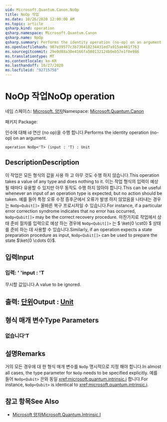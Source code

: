 ```yaml
---
uid: Microsoft.Quantum.Canon.NoOp
title: NoOp 작업
ms.date: 10/26/2020 12:00:00 AM
ms.topic: article
qsharp.kind: operation
qsharp.namespace: Microsoft.Quantum.Canon
qsharp.name: NoOp
qsharp.summary: Performs the identity operation (no-op) on an argument.
ms.openlocfilehash: 987e39577c3b736418234431ed7a915ae461f763
ms.sourcegitcommit: 29e0d88a30e4166fa580132124b0eb57e1f0e986
ms.translationtype: MT
ms.contentlocale: ko-KR
ms.lasthandoff: 10/27/2020
ms.locfileid: "92715758"
---
```

# <a name="noop-operation"></a><span data-ttu-id="fd08c-102">NoOp 작업</span><span class="sxs-lookup"><span data-stu-id="fd08c-102">NoOp operation</span></span>

<span data-ttu-id="fd08c-103">네임 스페이스: [Microsoft. 양자](xref:Microsoft.Quantum.Canon)</span><span class="sxs-lookup"><span data-stu-id="fd08c-103">Namespace: [Microsoft.Quantum.Canon](xref:Microsoft.Quantum.Canon)</span></span>

<span data-ttu-id="fd08c-104">패키지 [](https://nuget.org/packages/)</span><span class="sxs-lookup"><span data-stu-id="fd08c-104">Package: [](https://nuget.org/packages/)</span></span>


<span data-ttu-id="fd08c-105">인수에 대해 id 연산 (no op)을 수행 합니다.</span><span class="sxs-lookup"><span data-stu-id="fd08c-105">Performs the identity operation (no-op) on an argument.</span></span>

```qsharp
operation NoOp<'T> (input : 'T) : Unit
```


## <a name="description"></a><span data-ttu-id="fd08c-106">Description</span><span class="sxs-lookup"><span data-stu-id="fd08c-106">Description</span></span>

<span data-ttu-id="fd08c-107">이 작업은 모든 형식의 값을 사용 하 고 아무 것도 수행 하지 않습니다.</span><span class="sxs-lookup"><span data-stu-id="fd08c-107">This operation takes a value of any type and does nothing to it.</span></span>
<span data-ttu-id="fd08c-108">이는 작업 형식의 입력이 예상 될 때마다 유용할 수 있지만 아무 동작도 수행 하지 않아야 합니다.</span><span class="sxs-lookup"><span data-stu-id="fd08c-108">This can be useful whenever an input of an operation type is expected, but no action should be taken.</span></span>
<span data-ttu-id="fd08c-109">예를 들어 특정 오류 수정 증후군에서 오류가 발생 하지 않았음을 나타내는 경우는 `NoOp<Qubit[]>` 올바른 복구 프로시저일 수 있습니다.</span><span class="sxs-lookup"><span data-stu-id="fd08c-109">For instance, if a particular error correction syndrome indicates that no error has occurred, `NoOp<Qubit[]>` may be the correct recovery procedure.</span></span>
<span data-ttu-id="fd08c-110">마찬가지로 작업에서 상태 준비 절차를 입력으로 예상 하는 경우에 `NoOp<Qubit[]>` 는 $ \ket{0 \cst0} $ 상태를 준비 하는 데 사용할 수 있습니다.</span><span class="sxs-lookup"><span data-stu-id="fd08c-110">Similarly, if an operation expects a state preparation procedure as input, `NoOp<Qubit[]>` can be used to prepare the state $\ket{0 \cdots 0}$.</span></span>

## <a name="input"></a><span data-ttu-id="fd08c-111">입력</span><span class="sxs-lookup"><span data-stu-id="fd08c-111">Input</span></span>

### <a name="input--t"></a><span data-ttu-id="fd08c-112">입력: ' '</span><span class="sxs-lookup"><span data-stu-id="fd08c-112">input : 'T</span></span>

<span data-ttu-id="fd08c-113">무시할 값입니다.</span><span class="sxs-lookup"><span data-stu-id="fd08c-113">A value to be ignored.</span></span>



## <a name="output--unit"></a><span data-ttu-id="fd08c-114">출력: [단위](xref:microsoft.quantum.lang-ref.unit)</span><span class="sxs-lookup"><span data-stu-id="fd08c-114">Output : [Unit](xref:microsoft.quantum.lang-ref.unit)</span></span>



## <a name="type-parameters"></a><span data-ttu-id="fd08c-115">형식 매개 변수</span><span class="sxs-lookup"><span data-stu-id="fd08c-115">Type Parameters</span></span>

### <a name="t"></a><span data-ttu-id="fd08c-116">없습니다</span><span class="sxs-lookup"><span data-stu-id="fd08c-116">'T</span></span>



## <a name="remarks"></a><span data-ttu-id="fd08c-117">설명</span><span class="sxs-lookup"><span data-stu-id="fd08c-117">Remarks</span></span>

<span data-ttu-id="fd08c-118">거의 모든 경우에 대 한 형식 매개 변수를 `NoOp` 명시적으로 지정 해야 합니다.</span><span class="sxs-lookup"><span data-stu-id="fd08c-118">In almost all cases, the type parameter for `NoOp` needs to be specified explicitly.</span></span> <span data-ttu-id="fd08c-119">예를 들어 `NoOp<Qubit>` 은와 동일 <xref:microsoft.quantum.intrinsic.i> 합니다.</span><span class="sxs-lookup"><span data-stu-id="fd08c-119">For instance, `NoOp<Qubit>` is identical to <xref:microsoft.quantum.intrinsic.i>.</span></span>

## <a name="see-also"></a><span data-ttu-id="fd08c-120">참고 항목</span><span class="sxs-lookup"><span data-stu-id="fd08c-120">See Also</span></span>

- [<span data-ttu-id="fd08c-121">Microsoft 양자</span><span class="sxs-lookup"><span data-stu-id="fd08c-121">Microsoft.Quantum.Intrinsic.I</span></span>](xref:Microsoft.Quantum.Intrinsic.I)